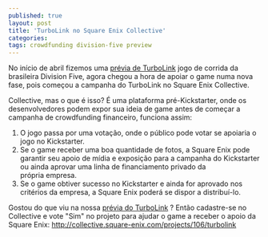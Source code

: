```yaml
---
published: true
layout: post
title: 'TurboLink no Square Enix Collective'
categories: 
tags: crowdfunding division-five preview
---
```

No início de abril fizemos uma <a href="{{ site.baseurl }}/2015/04/03/previa-de-turbolink/">prévia de TurboLink</a>
 jogo de corrida da brasileira Division Five, agora chegou a hora de apoiar o game numa nova fase, pois começou a campanha do TurboLink no Square Enix Collective.

Collective, mas o que é isso? É uma plataforma pré-Kickstarter, onde os desenvolvedores podem expor sua ideia de game antes de começar a campanha de crowdfunding financeiro, funciona assim:
<ol>
	<li>O jogo passa por uma votação, onde o público pode votar se apoiaria o jogo no Kickstarter.</li>
	<li>Se o game receber uma boa quantidade de fotos, a Square Enix pode garantir seu apoio de mídia e exposição para a campanha do Kickstarter ou ainda aprovar uma linha de financiamento privado da própria empresa.</li>
	<li>Se o game obtiver sucesso no Kickstarter e ainda for aprovado nos critérios da empresa, a Square Enix poderá se dispor a distribuí-lo.</li>
</ol>
 

Gostou do que viu na nossa <a href="{{ site.baseurl }}/2015/04/03/previa-de-turbolink/">prévia do TurboLink</a>
? Então cadastre-se no Collective e vote "Sim" no projeto para ajudar o game a receber o apoio da Square Enix: <a href="http://collective.square-enix.com/projects/106/turbolink">http://collective.square-enix.com/projects/106/turbolink</a>




